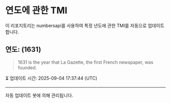 
# 연도에 관한 TMI

이 리포지토리는 numbersapi를 사용하여 특정 년도에 관한 TMI를 자동으로 업데이트합니다.

## 연도: (1631)
> 1631 is the year that La Gazette, the first French newspaper, was founded.

⏳ 업데이트 시간: 2025-09-04 17:37:44 (UTC)

---
자동 업데이트 봇에 의해 관리됩니다.
